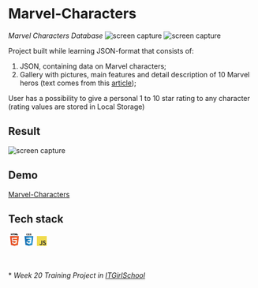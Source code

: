 # Marvel-Characters
_Marvel Characters Database_ <img width="20px" alt="screen capture" src="../main/assets/img/logo.png"> <img width="20px" alt="screen capture" src="../main/assets/img/logo.png">

Project built while learning JSON-format that consists of:

1. JSON, containing data on Marvel characters;
2. Gallery with pictures, main features and detail description of 10 Marvel heros (text comes from this [article]);

User has a possibility to give a personal 1 to 10 star rating to any character (rating values are stored in Local Storage)


## Result
<img width="35%" alt="screen capture" src="../main/assets/img/сaptureweb.jpeg">

## Demo

[Marvel-Characters]

## Tech stack

<code><img height="25" src="https://raw.githubusercontent.com/github/explore/80688e429a7d4ef2fca1e82350fe8e3517d3494d/topics/html/html.png"></code>
<code><img height="25" src="https://raw.githubusercontent.com/github/explore/80688e429a7d4ef2fca1e82350fe8e3517d3494d/topics/css/css.png"></code>
<code><img height="20" src="https://raw.githubusercontent.com/github/explore/80688e429a7d4ef2fca1e82350fe8e3517d3494d/topics/javascript/javascript.png"></code>


<br><br> 
\* _Week 20 Training Project in [ITGirlSchool]_  
  

   [ITGirlSchool]: <https://itgirlschool.com/en>
   [Marvel-Characters]: <https://alenagm.github.io/Marvel-Characters/>
   [article]: <https://www.ellegirl.ru/articles/vse-o-15-samyih-krutyih-supergeroyah/>

